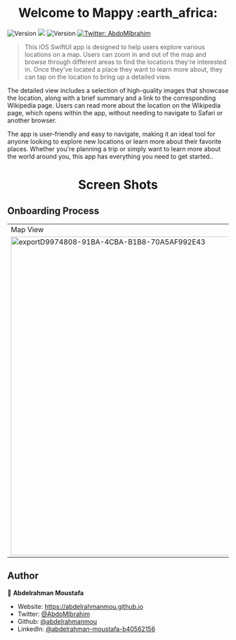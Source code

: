 <h1 align="center">Welcome to Mappy :earth_africa:	</h1>
<p>
  <img alt="Version" src="https://img.shields.io/badge/version-1.0-blue.svg?cacheSeconds=2592000" />
  <img src="https://img.shields.io/appveyor/build/abdelrahmanmou/Mappy?style=plastic" />
  <img alt="Version" src="https://img.shields.io/badge/version-1.0-blue.svg?cacheSeconds=2592000" />
  <a href="https://twitter.com/AbdoMIbrahim" target="_blank">
    <img alt="Twitter: AbdoMIbrahim" src="https://img.shields.io/twitter/follow/AbdoMIbrahim.svg?style=social" />
  </a>
</p>

> This iOS SwiftUI app is designed to help users explore various locations on a map. Users can zoom in and out of the map and browse through different areas to find the locations they're interested in. Once they've located a place they want to learn more about, they can tap on the location to bring up a detailed view.

The detailed view includes a selection of high-quality images that showcase the location, along with a brief summary and a link to the corresponding Wikipedia page. Users can read more about the location on the Wikipedia page, which opens within the app, without needing to navigate to Safari or another browser.

The app is user-friendly and easy to navigate, making it an ideal tool for anyone looking to explore new locations or learn more about their favorite places. Whether you're planning a trip or simply want to learn more about the world around you, this app has everything you need to get started..

<h1 align="center"> Screen Shots</h1> 

<h2 align="left">Onboarding Process</h2>

<table>
  <tr>
     <td>Map View</td>
     <td>List View</td>
     <td>Details View</td>
  </tr>
  <tr>
    <td><img width="725" alt="exportD9974808-91BA-4CBA-B1B8-70A5AF992E43" src="https://user-images.githubusercontent.com/26511503/224576851-7a0e7b2a-c821-460c-ae54-4cdf6de4eb73.png"></td>
    <td><img width="725" alt="export0687058F-0B0F-4769-A314-F24AA7199032" src="https://user-images.githubusercontent.com/26511503/224576814-810a9767-e400-4684-93f7-ea3fd7eb16d7.png"></td>
    <td><img width="725" alt="exportEB678755-A609-4D51-8E36-B377489B29FA" src="https://user-images.githubusercontent.com/26511503/224576765-69aad980-680b-4eb0-9438-9cc2bdcf3e73.png"></td>
  </tr>
 </table>



## Author

👤 **Abdelrahman Moustafa**

* Website: https://abdelrahmanmou.github.io
* Twitter: [@AbdoMIbrahim](https://twitter.com/AbdoMIbrahim)
* Github: [@abdelrahmanmou](https://github.com/abdelrahmanmou)
* LinkedIn: [@abdelrahman-moustafa-b40562156](https://linkedin.com/in/abdelrahman-moustafa-b40562156)


